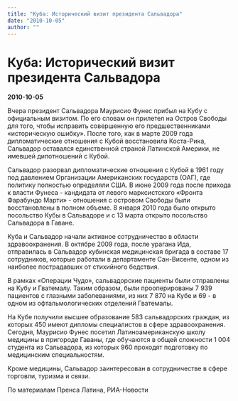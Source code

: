 ```yaml
---
title: "Куба: Исторический визит президента Сальвадора"
date: "2010-10-05"
author: ""
---
```


# Куба: Исторический визит президента Сальвадора

**2010-10-05** 

Вчера президент Сальвадора Маурисио Фунес прибыл на Кубу с официальным визитом. По его словам он прилетел на Остров Свободы для того, чтобы исправить совершенную его предшественниками «историческую ошибку». После того, как в марте 2009 года дипломатические отношения с Кубой восстановила Коста-Рика, Сальвадор оставался единственной страной Латинской Америки, не имевшей дипотношений с Кубой.

Сальвадор разорвал дипломатические отношения с Кубой в 1961 году под давлением Организации Американских государств (ОАГ), где политику полностью определяли США. В июне 2009 года после прихода к власти Фунеса - кандидата от левого марксистского «Фронта Фарабундо Марти» - отношения с островом Свободы были восстановлены в полном объеме. 8 января 2010 года было открыто посольство Кубы в Сальвадоре и с 13 марта открыто посольство Сальвадора в Гаване.

Куба и Сальвадор начали активное сотрудничество в области здравоохранения. В октябре 2009 года, после урагана Ида, отправилась в Сальвадор кубинская медицинская бригада в составе 17 сотрудников, которые работали в департаменте Сан-Висенте, одном из наиболее пострадавших от стихийного бедствия.

В рамках «Операции Чудо», сальвадорские пациенты были отправлены на Кубу и Гватемалу. Таким образом, были прооперированы 7 939 пациентов с глазными заболеваниями, из них 7 870 на Кубе и 69 - в одном из офтальмологических отделений Гватемалы.

На Кубе получили высшее образование 583 сальвадорских граждан, из которых 450 имеют дипломы специалистов в сфере здравоохранения. Сегодня, Маурисио Фунес посетил Латиноамериканскую школу медицины в пригороде Гаваны, где обучаются в общей сложности 1 004 студента из Сальвадора, из которых 960 проходят подготовку по медицинским специальностям.

Кроме медицины, Сальвадор заинтересован в сотрудничестве в сфере торговли, туризма и связи.

По материалам Пренса Латина, РИА-Новости
